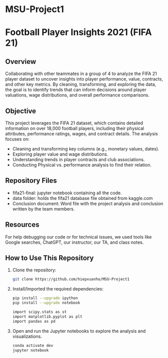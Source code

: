 # MSU-Project1
# Football Player Insights 2021 (FIFA 21)

## Overview
Collaborating with other teammates in a group of 4 to analyze the FIFA 21 player dataset to uncover insights into player performance, value, contracts, and other key metrics. By cleaning, transforming, and exploring the data, the goal is to identify trends that can inform decisions around player valuations, wage distributions, and overall performance comparisons.
## Objective
This project leverages the FIFA 21 dataset, which contains detailed information on over 18,000 football players, including their physical attributes, performance ratings, wages, and contract details. The analysis focuses on:

   - Cleaning and transforming key columns (e.g., monetary values, dates).
   - Exploring player value and wage distributions.
   - Understanding trends in player contracts and club associations.
   - Conducting Physical vs. performance analysis to find their relation.

## Repository Files
- fifa21-final: jupyter notebook containing all the code.
- data folder: holds the fifa21 database file obtained from kaggle.com
- Conclusion document: Word file with the project analysis and conclusion written by the team members. 

## Resources
For help debugging our code or for technical issues, we used tools like Google searches, ChatGPT, our instructor, our TA, and class notes. 

## How to Use This Repository
1. Clone the repository:
    ```bash
    git clone https://github.com/hiepxuanho/MSU-Project1
    
    ```
2. Install/Imported the required dependencies:
    ```bash
    pip install --upgrade ipython
    pip install --upgrade notebook

    import scipy.stats as st
    import matplotlib.pyplot as plt
    import pandas as pd
    ```
3. Open and run the Jupyter notebooks to explore the analysis and visualizations.
    ```bash
    conda activate dev
    jupyter notebook
    ```

